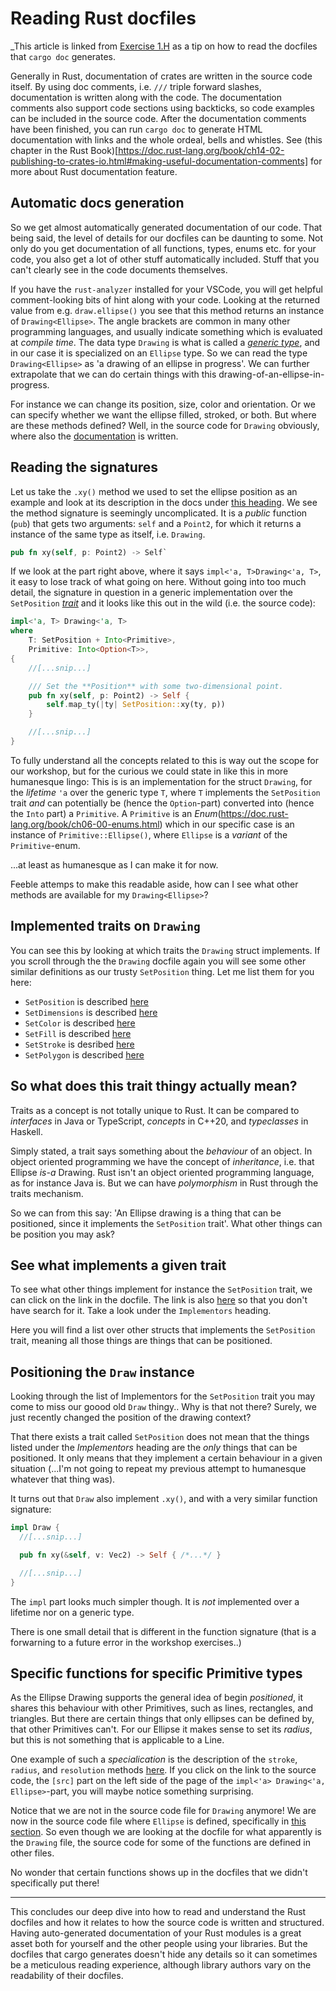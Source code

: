 # Reading Rust docfiles

_This article is linked from [Exercise 1.H](/part1/README.md) as a tip on how to read the docfiles that `cargo doc` generates.

Generally in Rust, documentation of crates are written in the source code itself.
By using doc comments, i.e. `///` triple forward slashes, documentation is written along with the code.
The documentation comments also support code sections using backticks, so code examples can be included in the source code.
After the documentation comments have been finished, you can run `cargo doc` to generate HTML documentation with links and the whole ordeal, bells and whistles.
See (this chapter in the Rust Book)[https://doc.rust-lang.org/book/ch14-02-publishing-to-crates-io.html#making-useful-documentation-comments] for more about Rust documentation feature.

## Automatic docs generation

So we get almost automatically generated documentation of our code.
That being said, the level of details for our docfiles can be daunting to some.
Not only do you get documentation of all functions, types, enums etc. for your code, you also get a lot of other stuff automatically included.
Stuff that you can't clearly see in the code documents themselves.

If you have the `rust-analyzer` installed for your VSCode, you will get helpful comment-looking bits of hint along with your code.
Looking at the returned value from e.g. `draw.ellipse()` you see that this method returns an instance of `Drawing<Ellipse>`.
The angle brackets are common in many other programming languages, and usually indicate something which is evaluated at _compile time_.
The data type `Drawing` is what is called a [_generic type_](https://doc.rust-lang.org/book/ch10-01-syntax.html), and in our case it is specialized on an `Ellipse` type.
So we can read the type `Drawing<Ellipse>` as 'a drawing of an ellipse in progress'.
We can further extrapolate that we can do certain things with this drawing-of-an-ellipse-in-progress.

For instance we can change its position, size, color and orientation.
Or we can specify whether we want the ellipse filled, stroked, or both.
But where are these methods defined?
Well, in the source code for `Drawing` obviously, where also the [documentation](https://docs.rs/nannou/0.18.1/nannou/draw/struct.Drawing.html) is written.

## Reading the signatures

Let us take the `.xy()` method we used to set the ellipse position as an example and look at its description in the docs under [this heading](https://docs.rs/nannou/0.18.1/nannou/draw/struct.Drawing.html#impl-3).
We see the method signature is seemingly uncomplicated.
It is a _public_ function (`pub`) that gets two arguments: `self` and a `Point2`, for which it returns a instance of the same type as itself, i.e. `Drawing`.

```rust
pub fn xy(self, p: Point2) -> Self`
```

If we look at the part right above, where it says `impl<'a, T>Drawing<'a, T>`, it easy to lose track of what going on here.
Without going into too much detail, the signature in question in a generic implementation over the `SetPosition` [_trait_](https://doc.rust-lang.org/book/ch10-02-traits.html) and it looks like this out in the wild (i.e. the source code):

```rust 
impl<'a, T> Drawing<'a, T>
where
    T: SetPosition + Into<Primitive>,
    Primitive: Into<Option<T>>,
{
    //[...snip...]

    /// Set the **Position** with some two-dimensional point.
    pub fn xy(self, p: Point2) -> Self {
        self.map_ty(|ty| SetPosition::xy(ty, p))
    }

    //[...snip...]
}
```

To fully understand all the concepts related to this is way out the scope for our workshop, but for the curious we could state in like this in more humanesque lingo:
This is is an implementation for the struct `Drawing`, for the _lifetime_ `'a` over the generic type `T`, where `T` implements the `SetPosition` trait _and_ can potentially be (hence the `Option`-part) converted into (hence the `Into` part) a `Primitive`.
A `Primitive` is an _Enum_(https://doc.rust-lang.org/book/ch06-00-enums.html) which in our specific case is an instance of `Primitive::Ellipse()`, where `Ellipse` is a _variant_ of the `Primitive`-enum.

...at least as humanesque as I can make it for now.

Feeble attemps to make this readable aside, how can I see what other methods are available for my `Drawing<Ellipse>`?

## Implemented traits on `Drawing`

You can see this by looking at which traits the `Drawing` struct implements.
If you scroll through the the `Drawing` docfile again you will see some other similar definitions as our trusty `SetPosition` thing.
Let me list them for you here:

- `SetPosition` is described [here](https://docs.rs/nannou/0.18.1/nannou/draw/struct.Drawing.html#impl-3)
- `SetDimensions` is described [here](https://docs.rs/nannou/0.18.1/nannou/draw/struct.Drawing.html#impl-2)
- `SetColor` is described [here](https://docs.rs/nannou/0.18.1/nannou/draw/struct.Drawing.html#impl-1)
- `SetFill` is described [here](https://docs.rs/nannou/0.18.1/nannou/draw/struct.Drawing.html#impl-5)
- `SetStroke` is desribed [here](https://docs.rs/nannou/0.18.1/nannou/draw/struct.Drawing.html#impl-6)
- `SetPolygon` is described [here](https://docs.rs/nannou/0.18.1/nannou/draw/struct.Drawing.html#impl-15)

## So what does this trait thingy actually mean?
Traits as a concept is not totally unique to Rust.
It can be compared to _interfaces_ in Java or TypeScript, _concepts_ in C++20, and _typeclasses_ in Haskell.

Simply stated, a trait says something about the _behaviour_ of an object.
In object oriented programming we have the concept of _inheritance_, i.e. that Ellipse _is-a_ Drawing.
Rust isn't an object oriented programming language, as for instance Java is.
But we can have _polymorphism_ in Rust through the traits mechanism.


So we can from this say: 'An Ellipse drawing is a thing that can be positioned, since it implements the `SetPosition` trait'.
What other things can be position you may ask?

## See what implements a given trait
To see what other things implement for instance the `SetPosition` trait, we can click on the link in the docfile.
The link is also [here](https://docs.rs/nannou/0.18.1/nannou/draw/properties/spatial/position/trait.SetPosition.html) so that you don't have search for it.
Take a look under the `Implementors` heading.

Here you will find a list over other structs that implements the `SetPosition` trait, meaning all those things are things that can be positioned.

## Positioning the `Draw` instance
Looking through the list of Implementors for the `SetPosition` trait you may come to miss our goood old `Draw` thingy..
Why is that not there?
Surely, we just recently changed the position of the drawing context?

That there exists a trait called `SetPosition` does not mean that the things listed under the _Implementors_ heading are the _only_ things that can be positioned.
It only means that they implement a certain behaviour in a given situation (...I'm not going to repeat my previous attempt to humanesque whatever that thing was).

It turns out that `Draw` also implement `.xy()`, and with a very similar function signature:

```rust 
impl Draw {
  //[...snip...]

  pub fn xy(&self, v: Vec2) -> Self { /*...*/ }

  //[...snip...]
}
```

The `impl` part looks much simpler though.
It is _not_ implemented over a lifetime nor on a generic type.

There is one small detail that is different in the function signature (that is a forwarning to a future error in the workshop exercises..)

## Specific functions for specific Primitive types
As the Ellipse Drawing supports the general idea of begin _positioned_, it shares this behaviour with other Primitives, such as lines, rectangles, and triangles.
But there are certain things that only ellipses can be defined by, that other Primitives can't.
For our Ellipse it makes sense to set its _radius_, but this is not something that is applicable to a Line.

One example of such a _specialication_ is the description of the `stroke`, `radius`, and `resolution` methods [here](https://docs.rs/nannou/0.18.1/nannou/draw/struct.Drawing.html#impl-8).
If you click on the link to the source code, the `[src]` part on the left side of the page of the `impl<'a> Drawing<'a, Ellipse>`-part, you will maybe notice something surprising.

Notice that we are not in the source code file for `Drawing` anymore!
We are now in the source code file where `Ellipse` is defined, specifically in [this section](https://docs.rs/nannou/0.18.1/src/nannou/draw/primitive/ellipse.rs.html#170-188).
So even though we are looking at the docfile for what apparently is the `Drawing` file, the source code for some of the functions are defined in other files.

No wonder that certain functions shows up in the docfiles that we didn't specifically put there!

--- 

This concludes our deep dive into how to read and understand the Rust docfiles and how it relates to how the source code is written and structured.
Having auto-generated documentation of your Rust modules is a great asset both for yourself and the other people using your libraries.
But the docfiles that cargo generates doesn't hide any details so it can sometimes be a meticulous reading experience, although library authors vary on the readability of their docfiles.
